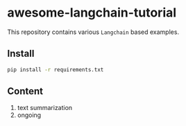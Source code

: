 # awesome-langchain-tutorial

This repository contains various `Langchain` based examples.

## Install
```bash
pip install -r requirements.txt
```

## Content

1. text summarization
2. ongoing


